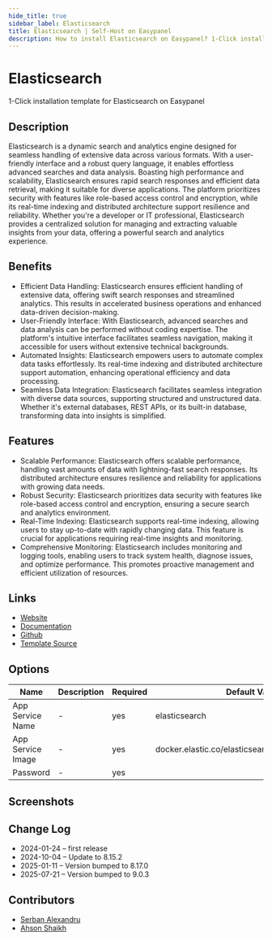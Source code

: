 ```yaml
---
hide_title: true
sidebar_label: Elasticsearch
title: Elasticsearch | Self-Host on Easypanel
description: How to install Elasticsearch on Easypanel? 1-Click installation template for Elasticsearch on Easypanel
---
```


<!-- generated -->

# Elasticsearch

1-Click installation template for Elasticsearch on Easypanel

## Description

Elasticsearch is a dynamic search and analytics engine designed for seamless handling of extensive data across various formats. With a user-friendly interface and a robust query language, it enables effortless advanced searches and data analysis. Boasting high performance and scalability, Elasticsearch ensures rapid search responses and efficient data retrieval, making it suitable for diverse applications. The platform prioritizes security with features like role-based access control and encryption, while its real-time indexing and distributed architecture support resilience and reliability. Whether you&#39;re a developer or IT professional, Elasticsearch provides a centralized solution for managing and extracting valuable insights from your data, offering a powerful search and analytics experience.

## Benefits

- Efficient Data Handling: Elasticsearch ensures efficient handling of extensive data, offering swift search responses and streamlined analytics. This results in accelerated business operations and enhanced data-driven decision-making.
- User-Friendly Interface: With Elasticsearch, advanced searches and data analysis can be performed without coding expertise. The platform's intuitive interface facilitates seamless navigation, making it accessible for users without extensive technical backgrounds.
- Automated Insights: Elasticsearch empowers users to automate complex data tasks effortlessly. Its real-time indexing and distributed architecture support automation, enhancing operational efficiency and data processing.
- Seamless Data Integration: Elasticsearch facilitates seamless integration with diverse data sources, supporting structured and unstructured data. Whether it's external databases, REST APIs, or its built-in database, transforming data into insights is simplified.

## Features

- Scalable Performance: Elasticsearch offers scalable performance, handling vast amounts of data with lightning-fast search responses. Its distributed architecture ensures resilience and reliability for applications with growing data needs.
- Robust Security: Elasticsearch prioritizes data security with features like role-based access control and encryption, ensuring a secure search and analytics environment.
- Real-Time Indexing: Elasticsearch supports real-time indexing, allowing users to stay up-to-date with rapidly changing data. This feature is crucial for applications requiring real-time insights and monitoring.
- Comprehensive Monitoring: Elasticsearch includes monitoring and logging tools, enabling users to track system health, diagnose issues, and optimize performance. This promotes proactive management and efficient utilization of resources.

## Links

- [Website](https://www.elastic.co)
- [Documentation](https://www.elastic.co/guide/index.html)
- [Github](https://github.com/elastic/elasticsearch)
- [Template Source](https://github.com/easypanel-io/templates/tree/main/templates/elasticsearch)

## Options

Name | Description | Required | Default Value
-|-|-|-
App Service Name | - | yes | elasticsearch
App Service Image | - | yes | docker.elastic.co/elasticsearch/elasticsearch:9.0.3
Password | - | yes | 

## Screenshots


## Change Log

- 2024-01-24 – first release
- 2024-10-04 – Update to 8.15.2
- 2025-01-11 – Version bumped to 8.17.0
- 2025-07-21 – Version bumped to 9.0.3

## Contributors

- [Serban Alexandru](https://github.com/serban-alexandru)
- [Ahson Shaikh](https://github.com/Ahson-Shaikh)
